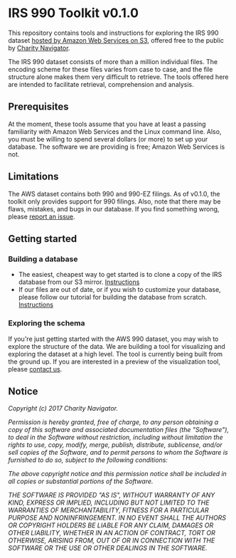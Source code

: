 # IRS 990 Toolkit v0.1.0

This repository contains tools and instructions for exploring the IRS 990 dataset [hosted by Amazon Web Services on S3](https://aws.amazon.com/public-datasets/irs-990/), offered free to the public by [Charity Navigator](https://www.charitynavigator.org/).

The IRS 990 dataset consists of more than a million individual files. The encoding scheme for these files varies from case to case, and the file structure alone makes them very difficult to retrieve. The tools offered here are intended to facilitate retrieval, comprehension and analysis.

## Prerequisites

At the moment, these tools assume that you have at least a passing familiarity with Amazon Web Services and the Linux command line. Also, you must be willing to spend several dollars (or more) to set up your database. The software we are providing is free; Amazon Web Services is not.

## Limitations

The AWS dataset contains both 990 and 990-EZ filings. As of v0.1.0, the toolkit only provides support for 990 filings. Also, note that there may be flaws, mistakes, and bugs in our database. If you find something wrong, please [report an issue](https://github.com/CharityNavigator/irs990/issues).

## Getting started

### Building a database

 * The easiest, cheapest way to get started is to clone a copy of the IRS database from our S3 mirror. [Instructions](http://placeholder/)
 * If our files are out of date, or if you wish to customize your database, please follow our tutorial for building the database from scratch. [Instructions](http://placeholder/)

### Exploring the schema

If you're just getting started with the AWS 990 dataset, you may wish to explore the structure of the data. We are building a tool for visualizing and exploring the dataset at a high level. The tool is currently being built from the ground up. If you are interested in a preview of the visualization tool, please [contact us](mailto:dborenstein@charitynavigator.org).

## Notice

*Copyright (c) 2017 Charity Navigator.*

*Permission is hereby granted, free of charge, to any person obtaining a copy of this software and associated documentation files (the "Software"), to deal in the Software without restriction, including without limitation the rights to use, copy, modify, merge, publish, distribute, sublicense, and/or sell copies of the Software, and to permit persons to whom the Software is furnished to do so, subject to the following conditions:*

*The above copyright notice and this permission notice shall be included in all copies or substantial portions of the Software.*

*THE SOFTWARE IS PROVIDED "AS IS", WITHOUT WARRANTY OF ANY KIND, EXPRESS OR IMPLIED, INCLUDING BUT NOT LIMITED TO THE WARRANTIES OF MERCHANTABILITY, FITNESS FOR A PARTICULAR PURPOSE AND NONINFRINGEMENT. IN NO EVENT SHALL THE AUTHORS OR COPYRIGHT HOLDERS BE LIABLE FOR ANY CLAIM, DAMAGES OR OTHER LIABILITY, WHETHER IN AN ACTION OF CONTRACT, TORT OR OTHERWISE, ARISING FROM, OUT OF OR IN CONNECTION WITH THE SOFTWARE OR THE USE OR OTHER DEALINGS IN THE SOFTWARE.*
